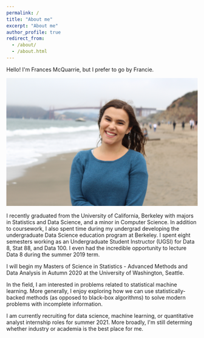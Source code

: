 ```yaml
---
permalink: /
title: "About me"
excerpt: "About me"
author_profile: true
redirect_from: 
  - /about/
  - /about.html
---
```

Hello! I'm Frances McQuarrie, but I prefer to go by Francie. 

![alt text](../images/sf_me_pic.JPG "Francie")

I recently graduated from the University of California, Berkeley with majors in Statistics and Data Science, and a minor in Computer Science. In addition to coursework, I also spent time during my undergrad developing the undergraduate Data Science education program at Berkeley. I spent eight semesters working as an Undergraduate Student Instructor (UGSI) for Data 8, Stat 88, and Data 100. I even had the incredible opportunity to lecture Data 8 during the summer 2019 term. 

I will begin my Masters of Science in Statistics - Advanced Methods and Data Analysis in Autumn 2020 at the University of Washington, Seattle. 

In the field, I am interested in problems related to statistical machine learning. More generally, I enjoy exploring how we can use statistically-backed methods (as opposed to black-box algorithms) to solve modern problems with incomplete information.  

I am currently recruiting for data science, machine learning, or quantitative analyst internship roles for summer 2021. More broadly, I'm still determing whether industry or academia is the best place for me. 